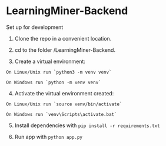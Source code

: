 # LearningMiner-Backend

Set up for development
  1. Clone the repo in a convenient location.
  
  2. cd to the folder /LearningMiner-Backend.
  
  3. Create a virtual environment:
  
    On Linux/Unix run `python3 -m venv venv`
    
    On Windows run `python -m venv venv`
    
  4. Activate the virtual environment created:
  
    On Linux/Unix run `source venv/bin/activate`
    
    On Windows run `venv\Scripts\activate.bat`
    
  5. Install dependencies with `pip install -r requirements.txt`
  
  6. Run app with `python app.py`
